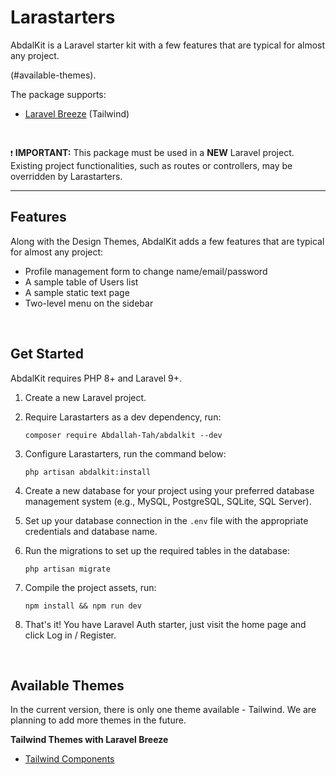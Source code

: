 # Larastarters

AbdalKit is a Laravel starter kit with a few features that are typical for almost any project.

(#available-themes).

The package supports:

- [Laravel Breeze](https://github.com/laravel/breeze) (Tailwind)

<br/>

` ❗ ` **IMPORTANT:**  This package must be used in a **NEW** Laravel project. Existing project functionalities, such as routes or controllers, may be overridden by Larastarters.

---

## Features

Along with the Design Themes, AbdalKit adds a few features that are typical for almost any project:

- Profile management form to change name/email/password
- A sample table of Users list
- A sample static text page
- Two-level menu on the sidebar

<br/>

## Get Started

AbdalKit requires PHP 8+ and Laravel 9+.

1. Create a new Laravel project.

2. Require Larastarters as a dev dependency, run:

    ```shell
    composer require Abdallah-Tah/abdalkit --dev
    ```

3. Configure Larastarters, run the command below:

    ```shell
    php artisan abdalkit:install
    ```

4. Create a new database for your project using your preferred database management system (e.g., MySQL, PostgreSQL, SQLite, SQL Server).

5. Set up your database connection in the `.env` file with the appropriate credentials and database name.

6. Run the migrations to set up the required tables in the database:

    ```shell
    php artisan migrate
    ```

7. Compile the project assets, run:

    ```shell
    npm install && npm run dev
    ```

8. That's it! You have Laravel Auth starter, just visit the home page and click Log in / Register.

<br/>

## Available Themes

In the current version, there is only one theme available - Tailwind. We are planning to add more themes in the future.

**Tailwind Themes with Laravel Breeze**

- [Tailwind Components](https://github.com/tailwindcomponents/dashboard)
